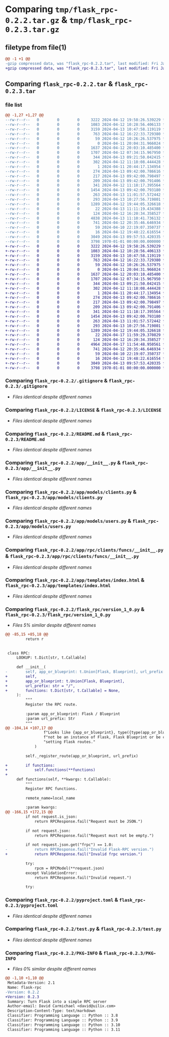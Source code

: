 # Comparing `tmp/flask_rpc-0.2.2.tar.gz` & `tmp/flask_rpc-0.2.3.tar.gz`

## filetype from file(1)

```diff
@@ -1 +1 @@
-gzip compressed data, was "flask_rpc-0.2.2.tar", last modified: Fri Jan  1 00:00:00 2016, max compression
+gzip compressed data, was "flask_rpc-0.2.3.tar", last modified: Fri Jan  1 00:00:00 2016, max compression
```

## Comparing `flask_rpc-0.2.2.tar` & `flask_rpc-0.2.3.tar`

### file list

```diff
@@ -1,27 +1,27 @@
--rw-r--r--   0        0        0     3222 2024-04-12 19:58:26.539229 flask_rpc-0.2.2/.gitignore
--rw-r--r--   0        0        0     1083 2024-04-12 10:28:56.406133 flask_rpc-0.2.2/LICENSE
--rw-r--r--   0        0        0     3159 2024-04-13 10:47:58.119119 flask_rpc-0.2.2/README.md
--rw-r--r--   0        0        0      763 2024-04-12 16:22:33.729380 flask_rpc-0.2.2/app/__init__.py
--rw-r--r--   0        0        0       59 2024-04-12 10:26:26.537975 flask_rpc-0.2.2/app/extensions/__init__.py
--rw-r--r--   0        0        0        0 2024-04-11 20:04:31.966024 flask_rpc-0.2.2/app/models/__init__.py
--rw-r--r--   0        0        0     1637 2024-04-12 20:03:10.485400 flask_rpc-0.2.2/app/models/clients.py
--rw-r--r--   0        0        0     1707 2024-04-12 07:34:15.967950 flask_rpc-0.2.2/app/models/users.py
--rw-r--r--   0        0        0      344 2024-04-13 09:21:50.042415 flask_rpc-0.2.2/app/rpc/__init__.py
--rw-r--r--   0        0        0      302 2024-04-12 11:18:08.444428 flask_rpc-0.2.2/app/rpc/auth/__init__.py
--rw-r--r--   0        0        0        1 2024-04-11 20:44:17.134954 flask_rpc-0.2.2/app/rpc/auth/funcs/__init__.py
--rw-r--r--   0        0        0      274 2024-04-13 09:42:00.786616 flask_rpc-0.2.2/app/rpc/auth/funcs/login.py
--rw-r--r--   0        0        0      217 2024-04-13 09:42:00.798497 flask_rpc-0.2.2/app/rpc/auth/funcs/logout.py
--rw-r--r--   0        0        0      209 2024-04-13 09:42:00.791406 flask_rpc-0.2.2/app/rpc/auth/funcs/session.py
--rw-r--r--   0        0        0      341 2024-04-12 11:18:17.395564 flask_rpc-0.2.2/app/rpc/clients/__init__.py
--rw-r--r--   0        0        0     1454 2024-04-13 09:42:00.793180 flask_rpc-0.2.2/app/rpc/clients/funcs/__init__.py
--rw-r--r--   0        0        0      263 2024-04-13 11:01:57.572442 flask_rpc-0.2.2/app/rpc/tester/__init__.py
--rw-r--r--   0        0        0      293 2024-04-13 10:27:56.719801 flask_rpc-0.2.2/app/rpc/tester/funcs/__init__.py
--rw-r--r--   0        0        0     1289 2024-04-12 19:44:05.326618 flask_rpc-0.2.2/app/templates/index.html
--rw-r--r--   0        0        0       22 2024-04-13 11:11:19.434388 flask_rpc-0.2.2/flask_rpc/__init__.py
--rw-r--r--   0        0        0      124 2024-04-12 16:20:34.358527 flask_rpc-0.2.2/flask_rpc/latest.py
--rw-r--r--   0        0        0     4838 2024-04-13 11:10:41.736132 flask_rpc-0.2.2/flask_rpc/version_1_0.py
--rw-r--r--   0        0        0      741 2024-04-12 20:35:46.646934 flask_rpc-0.2.2/pyproject.toml
--rw-r--r--   0        0        0       59 2024-04-10 22:19:07.350737 flask_rpc-0.2.2/requirements.txt
--rw-r--r--   0        0        0       16 2024-04-12 19:48:22.616554 flask_rpc-0.2.2/requirements_dev.txt
--rw-r--r--   0        0        0     3049 2024-04-13 09:57:53.420335 flask_rpc-0.2.2/test.py
--rw-r--r--   0        0        0     3798 1970-01-01 00:00:00.000000 flask_rpc-0.2.2/PKG-INFO
+-rw-r--r--   0        0        0     3222 2024-04-12 19:58:26.539229 flask_rpc-0.2.3/.gitignore
+-rw-r--r--   0        0        0     1083 2024-04-12 10:28:56.406133 flask_rpc-0.2.3/LICENSE
+-rw-r--r--   0        0        0     3159 2024-04-13 10:47:58.119119 flask_rpc-0.2.3/README.md
+-rw-r--r--   0        0        0      763 2024-04-12 16:22:33.729380 flask_rpc-0.2.3/app/__init__.py
+-rw-r--r--   0        0        0       59 2024-04-12 10:26:26.537975 flask_rpc-0.2.3/app/extensions/__init__.py
+-rw-r--r--   0        0        0        0 2024-04-11 20:04:31.966024 flask_rpc-0.2.3/app/models/__init__.py
+-rw-r--r--   0        0        0     1637 2024-04-12 20:03:10.485400 flask_rpc-0.2.3/app/models/clients.py
+-rw-r--r--   0        0        0     1707 2024-04-12 07:34:15.967950 flask_rpc-0.2.3/app/models/users.py
+-rw-r--r--   0        0        0      344 2024-04-13 09:21:50.042415 flask_rpc-0.2.3/app/rpc/__init__.py
+-rw-r--r--   0        0        0      302 2024-04-12 11:18:08.444428 flask_rpc-0.2.3/app/rpc/auth/__init__.py
+-rw-r--r--   0        0        0        1 2024-04-11 20:44:17.134954 flask_rpc-0.2.3/app/rpc/auth/funcs/__init__.py
+-rw-r--r--   0        0        0      274 2024-04-13 09:42:00.786616 flask_rpc-0.2.3/app/rpc/auth/funcs/login.py
+-rw-r--r--   0        0        0      217 2024-04-13 09:42:00.798497 flask_rpc-0.2.3/app/rpc/auth/funcs/logout.py
+-rw-r--r--   0        0        0      209 2024-04-13 09:42:00.791406 flask_rpc-0.2.3/app/rpc/auth/funcs/session.py
+-rw-r--r--   0        0        0      341 2024-04-12 11:18:17.395564 flask_rpc-0.2.3/app/rpc/clients/__init__.py
+-rw-r--r--   0        0        0     1454 2024-04-13 09:42:00.793180 flask_rpc-0.2.3/app/rpc/clients/funcs/__init__.py
+-rw-r--r--   0        0        0      263 2024-04-13 11:01:57.572442 flask_rpc-0.2.3/app/rpc/tester/__init__.py
+-rw-r--r--   0        0        0      293 2024-04-13 10:27:56.719801 flask_rpc-0.2.3/app/rpc/tester/funcs/__init__.py
+-rw-r--r--   0        0        0     1289 2024-04-12 19:44:05.326618 flask_rpc-0.2.3/app/templates/index.html
+-rw-r--r--   0        0        0       22 2024-04-17 11:59:29.370829 flask_rpc-0.2.3/flask_rpc/__init__.py
+-rw-r--r--   0        0        0      124 2024-04-12 16:20:34.358527 flask_rpc-0.2.3/flask_rpc/latest.py
+-rw-r--r--   0        0        0     4964 2024-04-17 11:54:48.950561 flask_rpc-0.2.3/flask_rpc/version_1_0.py
+-rw-r--r--   0        0        0      741 2024-04-12 20:35:46.646934 flask_rpc-0.2.3/pyproject.toml
+-rw-r--r--   0        0        0       59 2024-04-10 22:19:07.350737 flask_rpc-0.2.3/requirements.txt
+-rw-r--r--   0        0        0       16 2024-04-12 19:48:22.616554 flask_rpc-0.2.3/requirements_dev.txt
+-rw-r--r--   0        0        0     3049 2024-04-13 09:57:53.420335 flask_rpc-0.2.3/test.py
+-rw-r--r--   0        0        0     3798 1970-01-01 00:00:00.000000 flask_rpc-0.2.3/PKG-INFO
```

### Comparing `flask_rpc-0.2.2/.gitignore` & `flask_rpc-0.2.3/.gitignore`

 * *Files identical despite different names*

### Comparing `flask_rpc-0.2.2/LICENSE` & `flask_rpc-0.2.3/LICENSE`

 * *Files identical despite different names*

### Comparing `flask_rpc-0.2.2/README.md` & `flask_rpc-0.2.3/README.md`

 * *Files identical despite different names*

### Comparing `flask_rpc-0.2.2/app/__init__.py` & `flask_rpc-0.2.3/app/__init__.py`

 * *Files identical despite different names*

### Comparing `flask_rpc-0.2.2/app/models/clients.py` & `flask_rpc-0.2.3/app/models/clients.py`

 * *Files identical despite different names*

### Comparing `flask_rpc-0.2.2/app/models/users.py` & `flask_rpc-0.2.3/app/models/users.py`

 * *Files identical despite different names*

### Comparing `flask_rpc-0.2.2/app/rpc/clients/funcs/__init__.py` & `flask_rpc-0.2.3/app/rpc/clients/funcs/__init__.py`

 * *Files identical despite different names*

### Comparing `flask_rpc-0.2.2/app/templates/index.html` & `flask_rpc-0.2.3/app/templates/index.html`

 * *Files identical despite different names*

### Comparing `flask_rpc-0.2.2/flask_rpc/version_1_0.py` & `flask_rpc-0.2.3/flask_rpc/version_1_0.py`

 * *Files 5% similar despite different names*

```diff
@@ -85,15 +85,18 @@
         return r
 
 
 class RPC:
     LOOKUP: t.Dict[str, t.Callable]
 
     def __init__(
-        self, app_or_blueprint: t.Union[Flask, Blueprint], url_prefix: str = "/"
+        self,
+        app_or_blueprint: t.Union[Flask, Blueprint],
+        url_prefix: str = "/",
+        functions: t.Dict[str, t.Callable] = None,
     ):
         """
         Register the RPC route.
 
         :param app_or_blueprint: Flask / Blueprint
         :param url_prefix: Str
         """
@@ -104,14 +107,17 @@
                 f"Looks like {app_or_blueprint}, type({type(app_or_blueprint)}) might "
                 f"not be an instance of Flask, Flask Blueprint or be compatible with "
                 "setting Flask routes."
             )
 
         self._register_route(app_or_blueprint, url_prefix)
 
+        if functions:
+            self.functions(**functions)
+
     def functions(self, **kwargs: t.Callable):
         """
         Register RPC functions.
 
         remote_name=local_name
 
         :param kwargs:
@@ -166,15 +172,15 @@
         if not request.is_json:
             return RPCResponse.fail("Request must be JSON.")
 
         if not request.json:
             return RPCResponse.fail("Request must not be empty.")
 
         if not request.json.get("frpc") == 1.0:
-            return RPCResponse.fail("Invalid Flask-RPC version.")
+            return RPCResponse.fail("Invalid frpc version.")
 
         try:
             rpcm = RPCModel(**request.json)
         except ValidationError:
             return RPCResponse.fail("Invalid request.")
 
         try:
```

### Comparing `flask_rpc-0.2.2/pyproject.toml` & `flask_rpc-0.2.3/pyproject.toml`

 * *Files identical despite different names*

### Comparing `flask_rpc-0.2.2/test.py` & `flask_rpc-0.2.3/test.py`

 * *Files identical despite different names*

### Comparing `flask_rpc-0.2.2/PKG-INFO` & `flask_rpc-0.2.3/PKG-INFO`

 * *Files 0% similar despite different names*

```diff
@@ -1,10 +1,10 @@
 Metadata-Version: 2.1
 Name: flask-rpc
-Version: 0.2.2
+Version: 0.2.3
 Summary: Turn Flask into a simple RPC server
 Author-email: David Carmichael <david@uilix.com>
 Description-Content-Type: text/markdown
 Classifier: Programming Language :: Python :: 3.8
 Classifier: Programming Language :: Python :: 3.9
 Classifier: Programming Language :: Python :: 3.10
 Classifier: Programming Language :: Python :: 3.11
```

